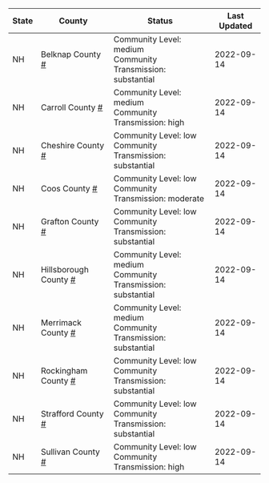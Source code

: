 State | County | Status | Last Updated
--- | --- | --- | --- 
NH | Belknap County <a href="#belknap_county">#</a> | <a name="belknap_county"></a>Community Level: medium<br/>Community Transmission: substantial | 2022-09-14
NH | Carroll County <a href="#carroll_county">#</a> | <a name="carroll_county"></a>Community Level: medium<br/>Community Transmission: high | 2022-09-14
NH | Cheshire County <a href="#cheshire_county">#</a> | <a name="cheshire_county"></a>Community Level: low<br/>Community Transmission: substantial | 2022-09-14
NH | Coos County <a href="#coos_county">#</a> | <a name="coos_county"></a>Community Level: low<br/>Community Transmission: moderate | 2022-09-14
NH | Grafton County <a href="#grafton_county">#</a> | <a name="grafton_county"></a>Community Level: low<br/>Community Transmission: substantial | 2022-09-14
NH | Hillsborough County <a href="#hillsborough_county">#</a> | <a name="hillsborough_county"></a>Community Level: medium<br/>Community Transmission: substantial | 2022-09-14
NH | Merrimack County <a href="#merrimack_county">#</a> | <a name="merrimack_county"></a>Community Level: medium<br/>Community Transmission: substantial | 2022-09-14
NH | Rockingham County <a href="#rockingham_county">#</a> | <a name="rockingham_county"></a>Community Level: low<br/>Community Transmission: substantial | 2022-09-14
NH | Strafford County <a href="#strafford_county">#</a> | <a name="strafford_county"></a>Community Level: low<br/>Community Transmission: substantial | 2022-09-14
NH | Sullivan County <a href="#sullivan_county">#</a> | <a name="sullivan_county"></a>Community Level: low<br/>Community Transmission: high | 2022-09-14

